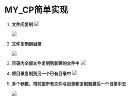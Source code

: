 # MY_CP简单实现

1. **文件间复制**
   ![](/home/szt/haizei/3.SystemProgramming/Linux_Homework/picture/深度截图_20190511102056.png)

   ![](/home/szt/haizei/3.SystemProgramming/Linux_Homework/picture/深度截图_20190511102203.png)

    

   

2. **文件复制到目录**

   ![](/home/szt/haizei/3.SystemProgramming/Linux_Homework/picture/深度截图_20190511102332.png)






3. **目录内全部文件复制到新建的文件中**
   ![](/home/szt/haizei/3.SystemProgramming/Linux_Homework/picture/深度截图_20190511102457.png)






4. **将目录复制到另一个已有目录中**
   ![](/home/szt/haizei/3.SystemProgramming/Linux_Homework/picture/深度截图_20190511102601.png)






5. **多个参数，将前面所有文件与目录都复制到最后一个目录中去**

   ![](/home/szt/haizei/3.SystemProgramming/Linux_Homework/picture/深度截图_20190511102802.png)  